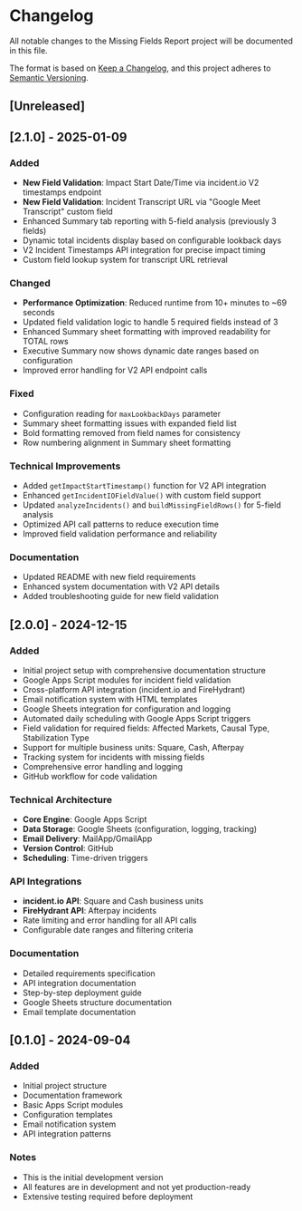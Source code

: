 # Changelog

All notable changes to the Missing Fields Report project will be documented in this file.

The format is based on [Keep a Changelog](https://keepachangelog.com/en/1.0.0/),
and this project adheres to [Semantic Versioning](https://semver.org/spec/v2.0.0.html).

## [Unreleased]

## [2.1.0] - 2025-01-09

### Added
- **New Field Validation**: Impact Start Date/Time via incident.io V2 timestamps endpoint
- **New Field Validation**: Incident Transcript URL via "Google Meet Transcript" custom field
- Enhanced Summary tab reporting with 5-field analysis (previously 3 fields)
- Dynamic total incidents display based on configurable lookback days
- V2 Incident Timestamps API integration for precise impact timing
- Custom field lookup system for transcript URL retrieval

### Changed
- **Performance Optimization**: Reduced runtime from 10+ minutes to ~69 seconds
- Updated field validation logic to handle 5 required fields instead of 3
- Enhanced Summary sheet formatting with improved readability for TOTAL rows
- Executive Summary now shows dynamic date ranges based on configuration
- Improved error handling for V2 API endpoint calls

### Fixed
- Configuration reading for `maxLookbackDays` parameter
- Summary sheet formatting issues with expanded field list
- Bold formatting removed from field names for consistency
- Row numbering alignment in Summary sheet formatting

### Technical Improvements
- Added `getImpactStartTimestamp()` function for V2 API integration
- Enhanced `getIncidentIOFieldValue()` with custom field support
- Updated `analyzeIncidents()` and `buildMissingFieldRows()` for 5-field analysis
- Optimized API call patterns to reduce execution time
- Improved field validation performance and reliability

### Documentation
- Updated README with new field requirements
- Enhanced system documentation with V2 API details
- Added troubleshooting guide for new field validation

## [2.0.0] - 2024-12-15

### Added
- Initial project setup with comprehensive documentation structure
- Google Apps Script modules for incident field validation
- Cross-platform API integration (incident.io and FireHydrant)
- Email notification system with HTML templates
- Google Sheets integration for configuration and logging
- Automated daily scheduling with Google Apps Script triggers
- Field validation for required fields: Affected Markets, Causal Type, Stabilization Type
- Support for multiple business units: Square, Cash, Afterpay
- Tracking system for incidents with missing fields
- Comprehensive error handling and logging
- GitHub workflow for code validation

### Technical Architecture
- **Core Engine**: Google Apps Script
- **Data Storage**: Google Sheets (configuration, logging, tracking)
- **Email Delivery**: MailApp/GmailApp
- **Version Control**: GitHub
- **Scheduling**: Time-driven triggers

### API Integrations
- **incident.io API**: Square and Cash business units
- **FireHydrant API**: Afterpay incidents
- Rate limiting and error handling for all API calls
- Configurable date ranges and filtering criteria

### Documentation
- Detailed requirements specification
- API integration documentation
- Step-by-step deployment guide
- Google Sheets structure documentation
- Email template documentation

## [0.1.0] - 2024-09-04

### Added
- Initial project structure
- Documentation framework
- Basic Apps Script modules
- Configuration templates
- Email notification system
- API integration patterns

### Notes
- This is the initial development version
- All features are in development and not yet production-ready
- Extensive testing required before deployment
